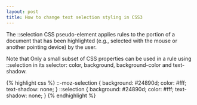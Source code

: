```yaml
---
layout: post
title: How to change text selection styling in CSS3
---
```

The ::selection CSS pseudo-element applies rules to the portion of a document that has been highlighted (e.g., selected with the mouse or another pointing device) by the user.

Note that Only a small subset of CSS properties can be used in a rule using ::selection in its selector: color, background, background-color and text-shadow.

{% highlight css %}
::-moz-selection {
     background: #24890d;
     color: #fff;
     text-shadow: none;
}
::selection {
     background: #24890d;
     color: #fff;
      text-shadow: none;
}
{% endhighlight %}
